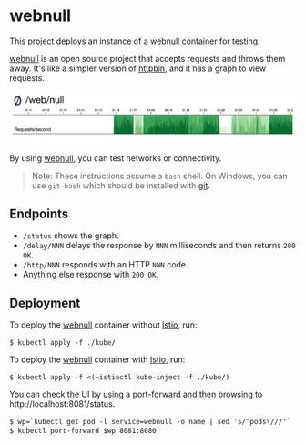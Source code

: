 # webnull

This project deploys an instance of a [webnull] container for testing.

[webnull] is an open source project that accepts requests and throws them away. It's like a simpler version of [httpbin], and it has a graph to view requests.

![graph](webnull.png)

By using [webnull], you can test networks or connectivity.

> Note: These instructions assume a `bash` shell. On Windows, you can use `git-bash` which should be installed with [git](https://git-scm.com/).

## Endpoints

* `/status` shows the graph.
* `/delay/NNN` delays the response by `NNN` milliseconds and then returns `200 OK`.
* `/http/NNN` responds with an HTTP `NNN` code.
* Anything else response with `200 OK`.

## Deployment

To deploy the [webnull] container without [Istio], run:

    $ kubectl apply -f ./kube/

To deploy the [webnull] container with [Istio], run:

    $ kubectl apply -f <(~istioctl kube-inject -f ./kube/)

You can check the UI by using a port-forward and then browsing to http://localhost:8081/status.

    $ wp=`kubectl get pod -l service=webnull -o name | sed 's/^pods\///'`
    $ kubectl port-forward $wp 8081:8080

[webnull]: https://github.com/ancientlore/webnull
[httpbin]: http://httpbin.org/
[Istio]: https://istio.io/

